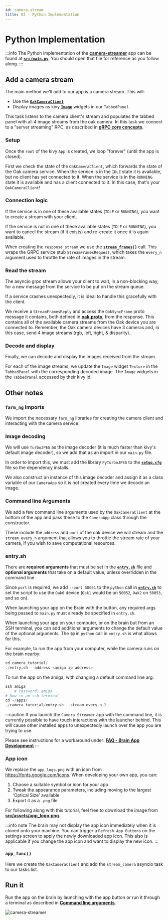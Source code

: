 ```yaml
---
id: camera-stream
title: 03 - Python Implementation
---
```

# Python Implementation

:::info
The Python implementation of the
[**camera-streamer**](https://github.com/farm-ng/camera-streamer)
app can be found at
[**`src/main.py`**](https://github.com/farm-ng/camera-streamer/blob/main/src/main.py).
You should open that file for reference as you follow along.
:::

## Add a camera stream

The main method we'll add to our app is a camera stream.
This will:

- Use the [**`OakCameraClient`**](https://github.com/farm-ng/farm-ng-amiga/blob/main/py/farm_ng/oak/camera_client.py)
- Display images as kivy [**`Image`**](https://kivy.org/doc/stable/api-kivy.uix.label.html)
  widgets in our `TabbedPanel`.

This task listens to the camera client's stream and populates the
tabbed panel with all 4 image streams from the oak camera.
In this task we connect to a "server streaming" RPC, as described
in [**gRPC core concepts**](https://grpc.io/docs/what-is-grpc/core-concepts/).

### Setup

Once the `root` of the kivy `App` is created, we loop "forever"
(until the app is closed).

First we check the state of the `OakCameraClient`, which forwards
the state of the Oak camera service.
When the service is in the `IDLE` state it is available, but no
client has yet connected to it.
When the service is in the `RUNNING` state it is available and
has a client connected to it.
In this case, that's your `OakCameraClient`!

### Connection logic

If the service is in one of these available states (`IDLE` or
`RUNNING`), you want to create a stream with your client.

If the service is not in one of these available states (`IDLE` or
`RUNNING`), you want to cancel the stream (if it exists) and
re-create it once it is again available.

When creating the `response_stream` we use the
[**`stream_frames()`**](https://github.com/farm-ng/farm-ng-amiga/blob/main/py/farm_ng/oak/camera_client.py)
call.
This wraps the GRPC service stub `StreamFramesRequest`, which
takes the `every_n` argument used to throttle the rate of images
in the stream.

### Read the stream

The asyncio grpc stream allows your client to wait, in a
non-blocking way, for a new message from the service to be put on
the stream queue.

If a service crashes unexpectedly, it is ideal to handle this
gracefully with the client.

We receive a `StreamFramesReply` and access the `OakSyncFrame`
proto message it contains, both defined in
[**oak.proto**](https://github.com/farm-ng/farm-ng-amiga/blob/main/protos/farm_ng/oak/oak.proto),
from the response.
This contains all of the available camera streams from the Oak
device you are connected to.
Remember, the Oak camera devices have 3 cameras and, in this
case, send 4 image streams (rgb, left, right, & disparity).

### Decode and display

Finally, we can decode and display the images received from the
stream.

For each of the image streams, we update the `Image` widget
`Texture` in the `TabbedPanel` with the corresponding decoded
image.
The `Image` widgets in the `TabbedPanel` accessed by their kivy
id.

## Other notes

### `farm_ng` Imports

We import the necessary `farm_ng` libraries for creating the
camera client and interacting with the camera service.

### Image decoding

We will use `TurboJPEG` as the image decoder (it is much faster
than kivy's default image decoder), so we add that as an import
in our `main.py` file.

In order to import this, we must add the library `PyTurboJPEG` to
the
[**`setup.cfg`**](https://github.com/farm-ng/camera-streamer/blob/main/setup.cfg)
file so the dependency installs.

We also construct an instance of this image decoder and assign it
as a class variable of our `CameraApp` so it is not created every
time we decode an image.

### Command line Arguments

We add a few command line arguments used by the `OakCameraClient`
at the bottom of the app and pass these to the `CameraApp` class
through the constructor.

These include the `address` and `port` of the oak device we will
stream and the `stream_every_n` argument that allows you to
throttle the stream rate of your camera, if you wish to save
computational resources.

### entry.sh

There are **required arguments** that must be set in the
[**`entry.sh`**](https://github.com/farm-ng/camera-streamer/blob/main/entry.sh)
file and **optional arguments** that take on a default value,
unless overridden in the command line.

Since `port` is required, we add `--port 50051` to the `python`
call in [**`entry.sh`**](https://github.com/farm-ng/camera-streamer/blob/main/entry.sh)
to set the script to use the `Oak0` device (`Oak1` would be on `50052`, `Oak2` on `50053`,
and so on).

When launching your app on the Brain with the button, any
required args being passed to `main.py` must already be specified
in `entry.sh`.

When launching your app on your computer, or on the brain but
from an SSH terminal, you can add additional arguments to change
the default value of the optional arguments.
The `$@` in `python` call in `entry.sh` is what allows for this.

For example, to run the app from your computer, while the camera
runs on the brain nearby:

```Python
cd camera_tutorial/
./entry.sh --address <amiga ip address>
```

To run the app on the amiga, with changing a default command line
arg:

```Python
ssh amiga
    # Password: amiga
# Now in an ssh terminal
cd ~/apps/
./camera_tutorial/entry.sh --stream-every-n 2
```

:::caution
If you launch the `Camera Streamer` app with the command line,
it is currently possible to have touch interactions with the launcher behind.
This will cause other installed apps to unexpectedly launch over the app you are trying to use.

Please see instructions for a workaround under:
[**FAQ - Brain App Development**](/docs/reference/faq#brain-app-development)
:::

### App icon

We replace the `app_logo.png` with an icon from
<https://fonts.google.com/icons>.
When developing your own app, you can:

1. Choose a suitable symbol or icon for your app
2. Tweak the appearance parameters, including moving to the
largest 'Optical Size' available
3. Export it as a `.png` file

For following along with this tutorial, feel free to download the
image from
[**src/assets/app_logo.png**](https://github.com/farm-ng/camera-streamer/blob/main/src/assets/app_logo.png).

:::info note
The brain may not display the app icon immediately when it is
cloned onto your machine.
You can trigger a `Refresh App Buttons` on the settings screen to
apply the newly downloaded app icon.
This also is applicable if you change the app icon and want to
display the new icon.
:::

### `app_func()`

Here we create the `OakCameraClient` and add the `stream_camera`
asyncio task to our tasks list.

## Run it

Run the app on the brain by launching with the app button or run
it through a terminal as described in
[**Command line arguments**](#command-line-arguments).

![camera-streamer](https://user-images.githubusercontent.com/53625197/216075393-6e578a01-677e-4279-b224-70fd3f73ce5f.png)
